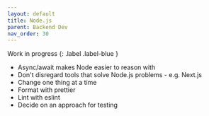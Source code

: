 ```yaml
---
layout: default
title: Node.js
parent: Backend Dev
nav_order: 30
---
```


Work in progress
{: .label .label-blue }

* Async/await makes Node easier to reason with
* Don't disregard tools that solve Node.js problems - e.g. Next.js
* Change one thing at a time
* Format with prettier
* Lint with eslint
* Decide on an approach for testing
